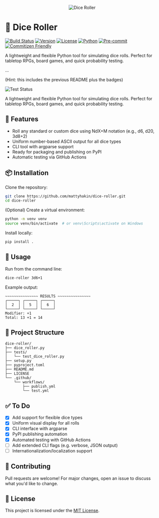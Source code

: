 <p align="center">
    <img src="https://github.com/mattyhakin/dice-roller/blob/main/dice-roller-header.png?raw=true" alt="Dice Roller"/>

# 🎲 Dice Roller

[![Build Status](https://img.shields.io/github/actions/workflow/status/mattyhakin/dice-roller/test.yml?branch=main&label=tests)](https://github.com/mattyhakin/dice-roller/actions/workflows/test.yml)
[![Version](https://img.shields.io/github/v/release/mattyhakin/dice-roller?label=version)](https://github.com/mattyhakin/dice-roller/releases)
[![License](https://img.shields.io/github/license/mattyhakin/dice-roller)](https://github.com/mattyhakin/dice-roller/blob/main/LICENSE)
[![Python](https://img.shields.io/badge/python-3.6%2B-blue)](https://www.python.org/)
[![Pre-commit](https://img.shields.io/badge/pre--commit-enabled-brightgreen?logo=pre-commit)](https://pre-commit.com/)
[![Commitizen Friendly](https://img.shields.io/badge/commitizen-friendly-brightgreen.svg)](https://commitizen-tools.github.io/commitizen/)

A lightweight and flexible Python tool for simulating dice rolls. Perfect for tabletop RPGs, board games, and quick probability testing.

...

(Hint: this includes the previous README plus the badges)


![Test Status](https://github.com/mattyhakin/dice-roller/actions/workflows/test.yml/badge.svg)

A lightweight and flexible Python tool for simulating dice rolls. Perfect for tabletop RPGs, board games, and quick probability testing.

## 🔧 Features

- Roll any standard or custom dice using NdX+M notation (e.g., d6, d20, 3d8+2)
- Uniform number-based ASCII output for all dice types
- CLI tool with argparse support
- Ready for packaging and publishing on PyPI
- Automatic testing via GitHub Actions

## 📦 Installation

Clone the repository:

```bash
git clone https://github.com/mattyhakin/dice-roller.git
cd dice-roller
```

(Optional) Create a virtual environment:

```bash
python -m venv venv
source venv/bin/activate  # or venv\Scripts\activate on Windows
```

Install locally:
```bash
pip install .
```

## 🚀 Usage

Run from the command line:

```bash
dice-roller 3d6+1
```

Example output:
```
~~~~~~~~~~~~~~~ RESULTS ~~~~~~~~~~~~~~~
┌─────┐ ┌─────┐ ┌─────┐
│  2  │ │  5  │ │  6  │
└─────┘ └─────┘ └─────┘
Modifier: +1
Total: 13 +1 = 14
```

## 📁 Project Structure

```
dice-roller/
├── dice_roller.py
├── tests/
│   └── test_dice_roller.py
├── setup.py
├── pyproject.toml
├── README.md
├── LICENSE
└── .github/
    └── workflows/
        ├── publish.yml
        └── test.yml
```

## ✅ To Do

- [x] Add support for flexible dice types
- [x] Uniform visual display for all rolls
- [x] CLI interface with argparse
- [x] PyPI publishing automation
- [x] Automated testing with GitHub Actions
- [ ] Add extended CLI flags (e.g. verbose, JSON output)
- [ ] Internationalization/localization support

## 🤝 Contributing

Pull requests are welcome! For major changes, open an issue to discuss what you'd like to change.

## 📄 License

This project is licensed under the [MIT License](LICENSE).
